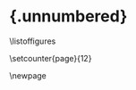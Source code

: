#  {.unnumbered}

<!--
For me, this was the only drawback of writing in Markdown: it is not possible to add a short caption to figures and tables. This means that the \listoftables and \listoffigures commands will generate lists using the full titles, which is probably isn't what you want. For now, the solution is to create the lists manually, when everything else is finished.


Figure 4.1  This is an example figure . . .              \hfill{pp}  
Figure x.x  Short title of the figure . . .              \hfill{pp}  

-->

\listoffigures

\setcounter{page}{12} 

\newpage
